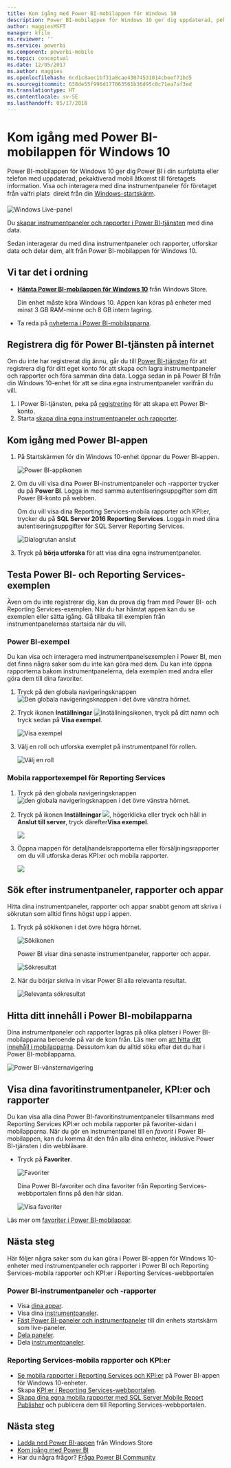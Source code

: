 ```yaml
---
title: Kom igång med Power BI-mobilappen för Windows 10
description: Power BI-mobilappen för Windows 10 ger dig uppdaterad, pekaktiverad mobil åtkomst till företagets information på din surfplatta eller telefon.
author: maggiesMSFT
manager: kfile
ms.reviewer: ''
ms.service: powerbi
ms.component: powerbi-mobile
ms.topic: conceptual
ms.date: 12/05/2017
ms.author: maggies
ms.openlocfilehash: 6cd1c8aec1bf31a8cae43074531014cbeef71bd5
ms.sourcegitcommit: 638de55f996d177063561b36d95c8c71ea7af3ed
ms.translationtype: HT
ms.contentlocale: sv-SE
ms.lasthandoff: 05/17/2018
---
```

# <a name="get-started-with-the-power-bi-mobile-app-for-windows-10"></a>Kom igång med Power BI-mobilappen för Windows 10
Power BI-mobilappen för Windows 10 ger dig Power BI i din surfplatta eller telefon med uppdaterad, pekaktiverad mobil åtkomst till företagets information. Visa och interagera med dina instrumentpaneler för företaget från valfri plats &#151; direkt från din [Windows-startskärm](mobile-pin-dashboard-start-screen-windows-10-phone-app.md).

![Windows Live-panel](media/mobile-windows-10-phone-app-get-started/pbi_win10_livetile.gif)

Du [skapar instrumentpaneler och rapporter i Power BI-tjänsten](service-get-started.md) med dina data. 

Sedan interagerar du med dina instrumentpaneler och rapporter, utforskar data och delar dem, allt från Power BI-mobilappen för Windows 10.

## <a name="first-things-first"></a>Vi tar det i ordning
* [**Hämta Power BI-mobilappen för Windows 10**](http://go.microsoft.com/fwlink/?LinkID=526478) från Windows Store.
  
  Din enhet måste köra Windows 10. Appen kan köras på enheter med minst 3 GB RAM-minne och 8 GB intern lagring.
   
* Ta reda på [nyheterna i Power BI-mobilapparna](mobile-whats-new-in-the-mobile-apps.md).

## <a name="sign-up-for-the-power-bi-service-on-the-web"></a>Registrera dig för Power BI-tjänsten på internet
Om du inte har registrerat dig ännu, går du till [Power BI-tjänsten](http://powerbi.com/) för att registrera dig för ditt eget konto för att skapa och lagra instrumentpaneler och rapporter och föra samman dina data. Logga sedan in på Power BI från din Windows 10-enhet för att se dina egna instrumentpaneler varifrån du vill.

1. I Power BI-tjänsten, peka på [registrering](http://go.microsoft.com/fwlink/?LinkID=513879) för att skapa ett Power BI-konto.
2. Starta [skapa dina egna instrumentpaneler och rapporter](service-get-started.md).

## <a name="get-started-with-the-power-bi-app"></a>Kom igång med Power BI-appen
1. På Startskärmen för din Windows 10-enhet öppnar du Power BI-appen.
   
   ![Power BI-appikonen](media/mobile-windows-10-phone-app-get-started/pbi_win10ph_appiconsm.png)
2. Om du vill visa dina Power BI-instrumentpaneler och -rapporter trycker du på **Power BI**. Logga in med samma autentiseringsuppgifter som ditt Power BI-konto på webben. 
   
   Om du vill visa dina Reporting Services-mobila rapporter och KPI:er, trycker du på **SQL Server 2016 Reporting Services**. Logga in med dina autentiseringsuppgifter för SQL Server Reporting Services.
   
   ![Dialogrutan anslut](media/mobile-windows-10-phone-app-get-started/power-bi-windows-10-connect.png)
3. Tryck på **börja utforska** för att visa dina egna instrumentpaneler.

## <a name="try-the-power-bi-and-reporting-services-samples"></a>Testa Power BI- och Reporting Services-exemplen
Även om du inte registrerar dig, kan du prova dig fram med Power BI- och Reporting Services-exemplen. När du har hämtat appen kan du se exemplen eller sätta igång. Gå tillbaka till exemplen från instrumentpanelernas startsida när du vill.

### <a name="power-bi-samples"></a>Power BI-exempel
Du kan visa och interagera med instrumentpanelsexemplen i Power BI, men det finns några saker som du inte kan göra med dem. Du kan inte öppna rapporterna bakom instrumentpanelerna, dela exemplen med andra eller göra dem till dina favoriter.

1. Tryck på den globala navigeringsknappen ![Den globala navigeringsknappen](media/mobile-windows-10-phone-app-get-started/power-bi-windows-10-navigation-icon.png) i det övre vänstra hörnet.
2. Tryck ikonen **Inställningar** ![Inställningsikonen](media/mobile-windows-10-phone-app-get-started/power-bi-win10-settings-icon.png), tryck på ditt namn och tryck sedan på **Visa exempel**.
   
   ![Visa exempel](media/mobile-windows-10-phone-app-get-started/power-bi-win10-view-samples.png)
3. Välj en roll och utforska exemplet på instrumentpanel för rollen.  
   
   ![Välj en roll](media/mobile-windows-10-phone-app-get-started/power-bi-win10-samples.png)

### <a name="reporting-services-mobile-report-samples"></a>Mobila rapportexempel för Reporting Services
1. Tryck på den globala navigeringsknappen ![den globala navigeringsknappen](media/mobile-windows-10-phone-app-get-started/power-bi-windows-10-navigation-icon.png) i det övre vänstra hörnet.
2. Tryck på ikonen **Inställningar** ![](media/mobile-windows-10-phone-app-get-started/power-bi-win10-settings-icon.png), högerklicka eller tryck och håll in **Anslut till server**, tryck därefter**Visa exempel**.
   
   ![](media/mobile-windows-10-phone-app-get-started/power-bi-win10-connect-ssrs-samples.png)
3. Öppna mappen för detaljhandelsrapporterna eller försäljningsrapporter om du vill utforska deras KPI:er och mobila rapporter.
   
   ![](media/mobile-windows-10-phone-app-get-started/power-bi-win10-ssrs-sample-kpis.png)

## <a name="search-for-dashboards-reports-and-apps"></a>Sök efter instrumentpaneler, rapporter och appar
Hitta dina instrumentpaneler, rapporter och appar snabbt genom att skriva i sökrutan som alltid finns högst upp i appen.

1. Tryck på sökikonen i det övre högra hörnet.
   
   ![Sökikonen](media/mobile-windows-10-phone-app-get-started/pbi_win10ph_searchbarbrdr.png)
   
   Power BI visar dina senaste instrumentpaneler, rapporter och appar.
   
   ![Sökresultat](media/mobile-windows-10-phone-app-get-started/pbi_win10_searchrecent.png)
2. När du börjar skriva in visar Power BI alla relevanta resultat.
   
   ![Relevanta sökresultat](media/mobile-windows-10-phone-app-get-started/pbi_win10_search_m.png)

## <a name="find-your-content-in-the-power-bi-mobile-apps"></a>Hitta ditt innehåll i Power BI-mobilapparna
Dina instrumentpaneler och rapporter lagras på olika platser i Power BI-mobilapparna beroende på var de kom från. Läs mer om [att hitta ditt innehåll i mobilapparna](mobile-apps-find-content-mobile-devices.md). Dessutom kan du alltid söka efter det du har i Power BI-mobilapparna. 

![Power BI-vänsternavigering](media/mobile-windows-10-phone-app-get-started/power-bi-win10-left-nav.png)

## <a name="view-your-favorite-dashboards-kpis-and-reports"></a>Visa dina favoritinstrumentpaneler, KPI:er och rapporter
Du kan visa alla dina Power BI-favoritinstrumentpaneler tillsammans med Reporting Services KPI:er och mobila rapporter på favoriter-sidan i mobilapparna. När du gör en instrumentpanel till en *favorit* i Power BI-mobilappen, kan du komma åt den från alla dina enheter, inklusive Power BI-tjänsten i din webbläsare. 

* Tryck på **Favoriter**.
  
   ![Favoriter](media/mobile-windows-10-phone-app-get-started/power-bi-win10-favorite-menu.png)
  
   Dina Power BI-favoriter och dina favoriter från Reporting Services-webbportalen finns på den här sidan.
  
   ![Visa favoriter](media/mobile-windows-10-phone-app-get-started/power-bi-win10-favorites.png)

Läs mer om [favoriter i Power BI-mobilappar](mobile-apps-favorites.md).

## <a name="next-steps"></a>Nästa steg
Här följer några saker som du kan göra i Power BI-appen för Windows 10-enheter med instrumentpaneler och rapporter i Power BI och Reporting Services-mobila rapporter och KPI:er i Reporting Services-webbportalen

### <a name="power-bi-dashboards-and-reports"></a>Power BI-instrumentpaneler och -rapporter
* Visa [dina appar](service-install-use-apps.md).
* Visa dina [instrumentpaneler](mobile-apps-view-dashboard.md).
* [Fäst Power BI-paneler och instrumentpaneler](mobile-pin-dashboard-start-screen-windows-10-phone-app.md) till din enhets startskärm som live-paneler.
* [Dela paneler](mobile-share-tile-windows-10-phone-app.md).
* Dela [instrumentpaneler](mobile-share-dashboard-from-the-mobile-apps.md).

### <a name="reporting-services-mobile-reports-and-kpis"></a>Reporting Services-mobila rapporter och KPI:er
* [Se mobila rapporter i Reporting Services och KPI:er](mobile-app-windows-10-ssrs-kpis-mobile-reports.md) på Power BI-appen för Windows 10-enheter.
* Skapa [KPI:er i Reporting Services-webbportalen](https://msdn.microsoft.com/library/mt683632.aspx).
* [Skapa dina egna mobila rapporter med SQL Server Mobile Report Publisher](https://msdn.microsoft.com/library/mt652547.aspx) och publicera dem till Reporting Services-webbportalen.

## <a name="next-steps"></a>Nästa steg
* [Ladda ned Power BI-appen](http://go.microsoft.com/fwlink/?LinkID=526478) från Windows Store  
* [Kom igång med Power BI](service-get-started.md)
* Har du några frågor? [Fråga Power BI Community](http://community.powerbi.com/)

